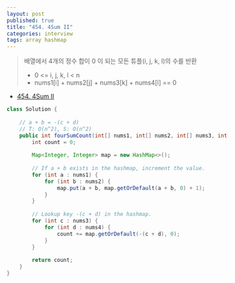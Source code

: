 ```yaml
---
layout: post
published: true
title: "454. 4Sum II"
categories: interview
tags: array hashmap
---
```


> 배열에서 4개의 정수 합이 0 이 되는 모든 튜플(i, j, k, l)의 수를 반환  
> - 0 <= i, j, k, l < n  
> - nums1[i] + nums2[j] + nums3[k] + nums4[l] == 0  

- [454. 4Sum II](https://leetcode.com/problems/4sum-ii/)

```java
class Solution {
    
    // a + b = -(c + d)
    // T: O(n^2), S: O(n^2)
    public int fourSumCount(int[] nums1, int[] nums2, int[] nums3, int[] nums4) {
        int count = 0;
        
        Map<Integer, Integer> map = new HashMap<>();
        
        // If a + b exists in the hashmap, increment the value.
        for (int a : nums1) {
            for (int b : nums2) {
                map.put(a + b, map.getOrDefault(a + b, 0) + 1);
            }
        }
        
        // Lookup key -(c + d) in the hashmap.
        for (int c : nums3) {
            for (int d : nums4) {
                count += map.getOrDefault(-(c + d), 0);
            }
        }
        
        return count;
    }
}
```